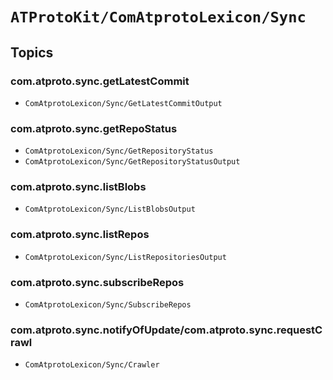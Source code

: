 # ``ATProtoKit/ComAtprotoLexicon/Sync``

## Topics

### com.atproto.sync.getLatestCommit

- ``ComAtprotoLexicon/Sync/GetLatestCommitOutput``

### com.atproto.sync.getRepoStatus

- ``ComAtprotoLexicon/Sync/GetRepositoryStatus``
- ``ComAtprotoLexicon/Sync/GetRepositoryStatusOutput``

### com.atproto.sync.listBlobs

- ``ComAtprotoLexicon/Sync/ListBlobsOutput``

### com.atproto.sync.listRepos

- ``ComAtprotoLexicon/Sync/ListRepositoriesOutput``

### com.atproto.sync.subscribeRepos

- ``ComAtprotoLexicon/Sync/SubscribeRepos``

### com.atproto.sync.notifyOfUpdate/com.atproto.sync.requestCrawl

- ``ComAtprotoLexicon/Sync/Crawler``
